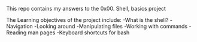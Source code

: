 This repo contains my answers to the 0x00. Shell, basics project

The Learning objectives of the project include:
-What is the shell?
-Navigation
-Looking around
-Manipulating files
-Working with commands
-Reading man pages
-Keyboard shortcuts for bash
